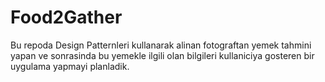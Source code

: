 # Food2Gather

Bu repoda Design Patternleri kullanarak alinan fotograftan yemek tahmini yapan ve sonrasinda bu yemekle ilgili olan bilgileri kullaniciya gosteren bir uygulama yapmayi
planladik.
